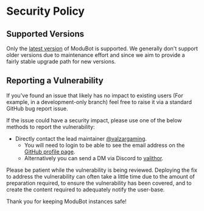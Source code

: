 # Security Policy

## Supported Versions

Only the [latest version](https://github.com/valzargaming/modubot/releases) of ModuBot is supported.
We generally don't support older versions due to maintenance effort and
since we aim to provide a fairly stable upgrade path for new versions.

## Reporting a Vulnerability

If you've found an issue that likely has no impact to existing users (For example, in a development-only branch)
feel free to raise it via a standard GitHub bug report issue.

If the issue could have a security impact, please use one of the below 
methods to report the vulnerability:

- Directly contact the lead maintainer [@valzargaming](https://github.com/valzargaming). 
  - You will need to login to be able to see the email address on the [GitHub profile page](https://github.com/valzargaming).
  - Alternatively you can send a DM via Discord to [valithor](https://discordapp.com/users/116927250145869826).

Please be patient while the vulnerability is being reviewed. Deploying the fix to address the vulnerability
can often take a little time due to the amount of preparation required, to ensure the vulnerability has
been covered, and to create the content required to adequately notify the user-base.

Thank you for keeping ModuBot instances safe!